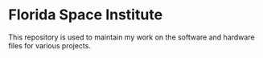 # Florida Space Institute
This repository is used to maintain my work on the software and hardware files for various projects.
